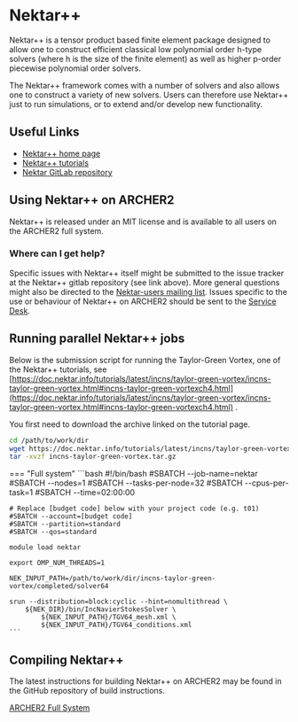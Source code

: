 # Nektar++

Nektar++ is a tensor product based finite element package designed to
allow one to construct efficient classical low polynomial order
<span class="title-ref">h</span>-type solvers (where
<span class="title-ref">h</span> is the size of the finite element) as
well as higher <span class="title-ref">p</span>-order piecewise
polynomial order solvers.

The Nektar++ framework comes with a number of solvers and also allows
one to construct a variety of new solvers. Users can therefore use
Nektar++ just to run simulations, or to extend and/or develop new
functionality.

## Useful Links

  - [Nektar++ home page](https://www.nektar.info)
  - [Nektar++ tutorials](https://www.nektar.info/community/tutorials/)
  - [Nektar GitLab repository](https://gitlab.nektar.info/nektar)

## Using Nektar++ on ARCHER2

Nektar++ is released under an MIT license and is available to all users
on the ARCHER2 full system.

### Where can I get help?

Specific issues with Nektar++ itself might be submitted to the issue
tracker at the Nektar++ gitlab repository (see link above). More general
questions might also be directed to the [Nektar-users mailing list](https://mailman.ic.ac.uk/mailman/listinfo/nektar-users). Issues
specific to the use or behaviour of Nektar++ on ARCHER2 should be sent to the
[Service Desk](https://www.archer2.ac.uk/support-access/servicedesk.html).

## Running parallel Nektar++ jobs

Below is the submission script for running the Taylor-Green Vortex, one of the Nektar++ tutorials,
see [https://doc.nektar.info/tutorials/latest/incns/taylor-green-vortex/incns-taylor-green-vortex.html#incns-taylor-green-vortexch4.html](https://doc.nektar.info/tutorials/latest/incns/taylor-green-vortex/incns-taylor-green-vortex.html#incns-taylor-green-vortexch4.html) .

You first need to download the archive linked on the tutorial page.

```bash
cd /path/to/work/dir
wget https://doc.nektar.info/tutorials/latest/incns/taylor-green-vortex/incns-taylor-green-vortex.tar.gz
tar -xvzf incns-taylor-green-vortex.tar.gz
```

=== "Full system"
    ```bash
    #!/bin/bash
    #SBATCH --job-name=nektar
    #SBATCH --nodes=1
    #SBATCH --tasks-per-node=32
    #SBATCH --cpus-per-task=1
    #SBATCH --time=02:00:00
    
    # Replace [budget code] below with your project code (e.g. t01)
    #SBATCH --account=[budget code] 
    #SBATCH --partition=standard
    #SBATCH --qos=standard

    module load nektar

    export OMP_NUM_THREADS=1

    NEK_INPUT_PATH=/path/to/work/dir/incns-taylor-green-vortex/completed/solver64

    srun --distribution=block:cyclic --hint=nomultithread \
        ${NEK_DIR}/bin/IncNavierStokesSolver \
            ${NEK_INPUT_PATH}/TGV64_mesh.xml \
            ${NEK_INPUT_PATH}/TGV64_conditions.xml
    ```

## Compiling Nektar++

The latest instructions for building Nektar++ on ARCHER2 may be found in
the GitHub repository of build instructions.

[ARCHER2 Full System](https://github.com/hpc-uk/build-instructions/blob/main/apps/nektarplusplus/build_nektarplusplus_5.0.3_archer2_gcc11_cmpich8.md)